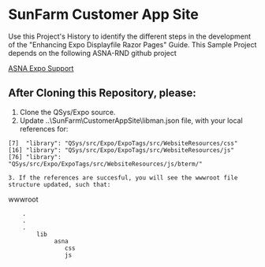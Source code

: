 ﻿# SunFarm Customer App Site
Use this Project's History to identify the different steps in the development of the "Enhancing Expo Displayfile Razor Pages" Guide.
This Sample Project depends on the following ASNA-RND github project

[ASNA Expo Support](https://github.com/asnarnd/QSys)

## After Cloning this Repository, please:

1. Clone the QSys/Expo source.
2. Update ..\SunFarm\CustomerAppSite\libman.json file, with your local references for:

```
[7]  "library": "QSys/src/Expo/ExpoTags/src/WebsiteResources/css"
[16] "library": "QSys/src/Expo/ExpoTags/src/WebsiteResources/js"
[76] "library": "QSys/src/Expo/ExpoTags/src/WebsiteResources/js/bterm/"

3. If the references are succesful, you will see the wwwroot file structure updated, such that:

```
wwwroot       

        .  
        .  
        .  
            lib
                 asna  
                    css  
                    js  

                 



